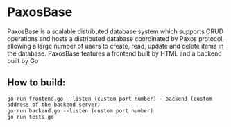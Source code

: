 # PaxosBase
PaxosBase is a scalable distributed database system which supports CRUD operations and hosts a distributed database coordinated by Paxos protocol, allowing a large number of users to create, read, update and delete items in the database. PaxosBase features a frontend built by HTML and a backend built by Go

## How to build: 
`go run frontend.go --listen (custom port number) --backend (custom address of the backend server)`  
`go run backend.go --listen (custom port number)`  
`go run tests.go`
